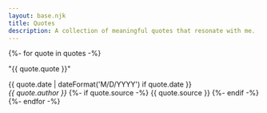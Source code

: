 ```yaml
---
layout: base.njk
title: Quotes
description: A collection of meaningful quotes that resonate with me.
---
```


<div class="quotes-list">
    {%- for quote in quotes -%}
    <article class="quote-item">
        <div class="quote-content">
            <div class="quote-header">
                <p class="quote-text">"{{ quote.quote }}"</p>
                <time datetime="{{ quote.date }}" class="quote-date">{{ quote.date | dateFormat('M/D/YYYY') if quote.date }}</time>
            </div>
            <cite class="quote-author">{{ quote.author }}</cite>
            {%- if quote.source -%}
            <span class="quote-source">{{ quote.source }}</span>
            {%- endif -%}
        </div>
    </article>
    {%- endfor -%}
</div>